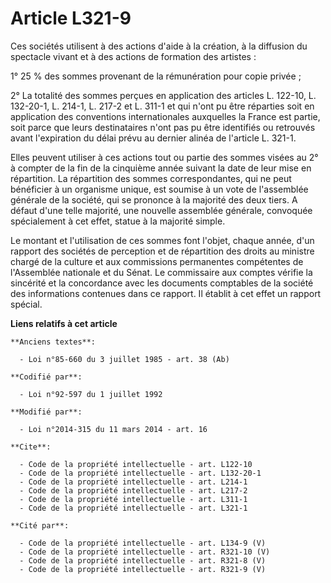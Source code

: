 # Article L321-9

Ces sociétés utilisent à des actions d'aide à la création, à la diffusion du spectacle vivant et à des actions de formation
des artistes : 

1° 25 % des sommes provenant de la rémunération pour copie privée ; 

2° La totalité des sommes perçues en application des articles L. 122-10, L. 132-20-1, L. 214-1, L. 217-2 et L. 311-1 et qui
n'ont pu être réparties soit en application des conventions internationales auxquelles la France est partie, soit parce que
leurs destinataires n'ont pas pu être identifiés ou retrouvés avant l'expiration du délai prévu au dernier alinéa de
l'article L. 321-1. 

Elles peuvent utiliser à ces actions tout ou partie des sommes visées au 2° à compter de la fin de la cinquième année suivant
la date de leur mise en répartition. La répartition des sommes correspondantes, qui ne peut bénéficier à un organisme unique,
est soumise à un vote de l'assemblée générale de la société, qui se prononce à la majorité des deux tiers. A défaut d'une
telle majorité, une nouvelle assemblée générale, convoquée spécialement à cet effet, statue à la majorité simple. 

Le montant et l'utilisation de ces sommes font l'objet, chaque année, d'un rapport des sociétés de perception et de
répartition des droits au ministre chargé de la culture et aux commissions permanentes compétentes de l'Assemblée nationale
et du Sénat. Le commissaire aux comptes vérifie la sincérité et la concordance avec les documents comptables de la société
des informations contenues dans ce rapport. Il établit à cet effet un rapport spécial.

**Liens relatifs à cet article**

	**Anciens textes**:

	  - Loi n°85-660 du 3 juillet 1985 - art. 38 (Ab)

	**Codifié par**:

	  - Loi n°92-597 du 1 juillet 1992

	**Modifié par**:

	  - Loi n°2014-315 du 11 mars 2014 - art. 16

	**Cite**:

	  - Code de la propriété intellectuelle - art. L122-10
	  - Code de la propriété intellectuelle - art. L132-20-1
	  - Code de la propriété intellectuelle - art. L214-1
	  - Code de la propriété intellectuelle - art. L217-2
	  - Code de la propriété intellectuelle - art. L311-1
	  - Code de la propriété intellectuelle - art. L321-1

	**Cité par**:

	  - Code de la propriété intellectuelle - art. L134-9 (V)
	  - Code de la propriété intellectuelle - art. R321-10 (V)
	  - Code de la propriété intellectuelle - art. R321-8 (V)
	  - Code de la propriété intellectuelle - art. R321-9 (V)
